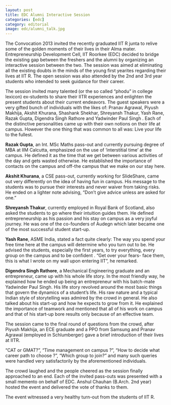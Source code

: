 ```yaml
---
layout: post
title: EDC Alumni Interactive Session
categories: [edc]
category: editorial
image: edc/alumni_talk.jpg
---
```


The Convocation 2013 invited the recently graduated IIT R junta to relive some of the golden moments of their lives in their Alma mater. Entrepreneurship Development Cell, IIT Roorkee (EDC) decided to bridge the existing gap between the freshers and the alumni by organizing an interactive session between the two. The session was aimed at eliminating all the existing doubts in the minds of the young first yearites regarding their lives at IIT R. The open session was also attended by the 2nd and 3rd year students who intended to seek guidance for their career.

The session invited many talented (or the so called “phodu” in college lexicon) ex-students to share their IITR experiences and enlighten the present students about their current endeavors. The guest speakers were a very gifted bunch of individuals with the likes of: Pranav Agrawal, Piyush Makhija, Akshit Khurana, Shashank Shekhar, Shreyansh Thakur, Yash Rane, Razak Gupta, Digendra Singh Rathore and Yadwinder Paul Singh . Each of the distinctive personalities came up with their own notions on their life at campus. However the one thing that was common to all was: Live your life to the fullest.

**Razak Gupta**, an Int. MSc Maths pass-out and currently pursuing degree of MBA at IIM Calcutta, emphasized on the use of ‘interstitial time’ at the campus. He defined it as the time that we get between various activities of the day and gets wasted otherwise. He established the importance of contacts on the campus and off-the campus that we make on our stay here.

**Akshit Khurana**, a CSE pass-out, currently working for SlideShare, came out very differently on the idea of having fun in campus. His message to the students was to pursue their interests and never waiver from taking risks.  He ended on a lighter note advising, “Don’t give advice unless are asked for one.”

**Shreyansh Thakur**, currently employed in Royal Bank of Scotland, also asked the students to go where their intuition guides them. He defined entrepreneurship as his passion and his stay on campus as a very joyful journey. He was one of the co-founders of Audegn which later became one of the most successful student start-up. 

**Yash Rane**, ASME India, stated a fact quite clearly: The way you spend your free time here at the campus will determine who you turn out to be. He advised the students, especially the first years, to try everything, every group on the campus and to be confident . “Get over your fears- face them, this is what I wrote on my wall upon entering IIT”, he remarked.
 
**Digendra Singh Rathore**, a Mechanical Engineering graduate and an entrepreneur, came up with his whole life story. In the most friendly way, he explained how he ended up being an entrepreneur with his batch-mate Yadwinder Paul Singh. His life story revolved around the most basic things that govern the dynamics of a student’s life. His raw nature and a typical Indian style of storytelling was admired by the crowd in general. He also talked about his start-up and how he expects to grow from it. He explained the importance of teamwork and mentioned that all of his work on campus and that of his start-up bore results only because of an effective team.

The session came to the final round of questions from the crowd, after Piyush Makhija, an ECE graduate and a PPO from Samsung  and Pranav Agrawal (employed in Schlumberger) gave a brief introduction of their lives at IITR.

“CAT or GMAT?”, “Time management on campus ?”, “How to decide what career path to choose ?”, “Which group to join?” and many such queries were handled very satisfactorily by the aforementioned individuals. 

The crowd laughed and the people cheered as the session finally approached to an end. Each of the invited pass-outs was presented with a small memento on behalf of EDC. Anshul Chauhan (B.Arch. 2nd year) hosted the event and delivered the vote of thanks to them.

The event witnessed a very healthy turn-out from the students of IIT R.